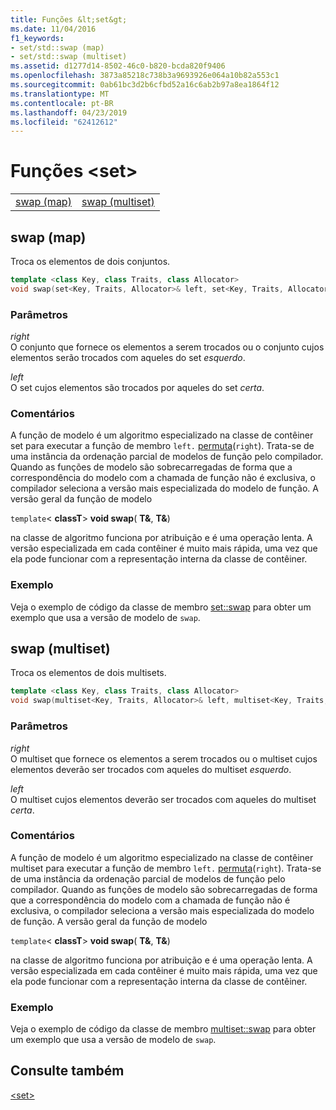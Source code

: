 ```yaml
---
title: Funções &lt;set&gt;
ms.date: 11/04/2016
f1_keywords:
- set/std::swap (map)
- set/std::swap (multiset)
ms.assetid: d1277d14-8502-46c0-b820-bcda820f9406
ms.openlocfilehash: 3873a85218c738b3a9693926e064a10b82a553c1
ms.sourcegitcommit: 0ab61bc3d2b6cfbd52a16c6ab2b97a8ea1864f12
ms.translationtype: MT
ms.contentlocale: pt-BR
ms.lasthandoff: 04/23/2019
ms.locfileid: "62412612"
---
```

# <a name="ltsetgt-functions"></a>Funções &lt;set&gt;

|||
|-|-|
|[swap (map)](#swap)|[swap (multiset)](#swap_multiset)|

## <a name="swap"></a>  swap  (map)

Troca os elementos de dois conjuntos.

```cpp
template <class Key, class Traits, class Allocator>
void swap(set<Key, Traits, Allocator>& left, set<Key, Traits, Allocator>& right);
```

### <a name="parameters"></a>Parâmetros

*right*<br/>
O conjunto que fornece os elementos a serem trocados ou o conjunto cujos elementos serão trocados com aqueles do set *esquerdo*.

*left*<br/>
O set cujos elementos são trocados por aqueles do set *certa*.

### <a name="remarks"></a>Comentários

A função de modelo é um algoritmo especializado na classe de contêiner set para executar a função de membro `left.` [permuta](../standard-library/set-class.md#swap)(`right`). Trata-se de uma instância da ordenação parcial de modelos de função pelo compilador. Quando as funções de modelo são sobrecarregadas de forma que a correspondência do modelo com a chamada de função não é exclusiva, o compilador seleciona a versão mais especializada do modelo de função. A versão geral da função de modelo

`template`\< **classT**> **void swap**( **T&**, **T&**)

na classe de algoritmo funciona por atribuição e é uma operação lenta. A versão especializada em cada contêiner é muito mais rápida, uma vez que ela pode funcionar com a representação interna da classe de contêiner.

### <a name="example"></a>Exemplo

Veja o exemplo de código da classe de membro [set::swap](../standard-library/set-class.md#swap) para obter um exemplo que usa a versão de modelo de `swap`.

## <a name="swap_multiset"></a>  swap  (multiset)

Troca os elementos de dois multisets.

```cpp
template <class Key, class Traits, class Allocator>
void swap(multiset<Key, Traits, Allocator>& left, multiset<Key, Traits, Allocator>& right);
```

### <a name="parameters"></a>Parâmetros

*right*<br/>
O multiset que fornece os elementos a serem trocados ou o multiset cujos elementos deverão ser trocados com aqueles do multiset *esquerdo*.

*left*<br/>
O multiset cujos elementos deverão ser trocados com aqueles do multiset *certa*.

### <a name="remarks"></a>Comentários

A função de modelo é um algoritmo especializado na classe de contêiner multiset para executar a função de membro `left.` [permuta](../standard-library/multiset-class.md#swap)(`right`). Trata-se de uma instância da ordenação parcial de modelos de função pelo compilador. Quando as funções de modelo são sobrecarregadas de forma que a correspondência do modelo com a chamada de função não é exclusiva, o compilador seleciona a versão mais especializada do modelo de função. A versão geral da função de modelo

`template`\< **classT**> **void swap**( **T&**, **T&**)

na classe de algoritmo funciona por atribuição e é uma operação lenta. A versão especializada em cada contêiner é muito mais rápida, uma vez que ela pode funcionar com a representação interna da classe de contêiner.

### <a name="example"></a>Exemplo

Veja o exemplo de código da classe de membro [multiset::swap](../standard-library/multiset-class.md#swap) para obter um exemplo que usa a versão de modelo de `swap`.

## <a name="see-also"></a>Consulte também

[\<set>](../standard-library/set.md)<br/>
